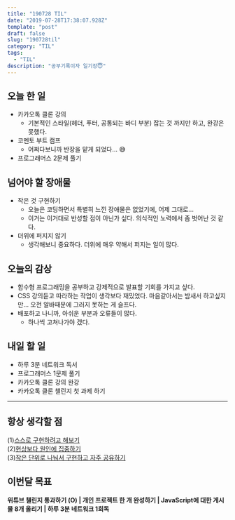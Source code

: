 ```yaml
---
title: "190728 TIL"
date: "2019-07-28T17:38:07.928Z"
template: "post"
draft: false
slug: "190728til"
category: "TIL"
tags:
  - "TIL"
description: "공부기록이자 일기장😇"
---
```


## 오늘 한 일

- 카카오톡 클론 강의
  - 기본적인 스타일(헤더, 푸터, 공통되는 바디 부분) 잡는 것 까지만 하고, 완강은 못했다.
- 코멘토 부트 캠프
  - 어쩌다보니까 반장을 맡게 되었다… 😅
- 프로그래머스 2문제 풀기

## 넘어야 할 장애물

- 작은 것 구현하기
  - 오늘은 코딩하면서 특별히 느낀 장애물은 없었기에, 어제 그대로...
  - 이거는 이거대로 반성할 점이 아닌가 싶다. 의식적인 노력에서 좀 벗어난 것 같다.
- 더위에 퍼지지 않기
  - 생각해보니 중요하다. 더위에 매우 약해서 퍼지는 일이 많다.

## 오늘의 감상

- 함수형 프로그래밍을 공부하고 강제적으로 발표할 기회를 가지고 싶다.
- CSS 강의듣고 따라하는 작업이 생각보다 재밌었다. 마음같아서는 밤새서 하고싶지만… 오전 알바때문에 그러지 못하는 게 슬프다.
- 배포하고 나니까, 아쉬운 부분과 오류들이 많다.
  - 하나씩 고쳐나가야 겠다.

## 내일 할 일

- 하루 3분 네트워크 독서
- 프로그래머스 1문제 풀기
- 카카오톡 클론 강의 완강
- 카카오톡 클론 챌린지 첫 과제 하기

---



## 항상 생각할 점

(1)<u>스스로 구현하려고 해보기</u> <br>(2)<u>현상보다 원인에 집중하기</u> <br>(3)<u>작은 단위로 나눠서 구현하고 자주 공유하기</u>



## 이번달 목표

**위튜브 챌린지 통과하기 (O) | 개인 프로젝트 한 개 완성하기 | JavaScript에 대한 게시물 8개 올리기 | 하루 3분 네트워크 1회독**

